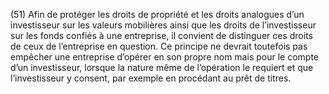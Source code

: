 (51) Afin de protéger les droits de propriété et les droits analogues d’un investisseur sur les valeurs mobilières ainsi que les droits de l’investisseur sur les fonds confiés à une entreprise, il convient de distinguer ces droits de ceux de l’entreprise en question. Ce principe ne devrait toutefois pas empêcher une entreprise d’opérer en son propre nom mais pour le compte d’un investisseur, lorsque la nature même de l’opération le requiert et que l’investisseur y consent, par exemple en procédant au prêt de titres.